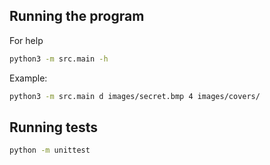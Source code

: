 ## Running the program

For help

```bash
python3 -m src.main -h
```

Example:

```bash
python3 -m src.main d images/secret.bmp 4 images/covers/
```

## Running tests

```bash
python -m unittest
```